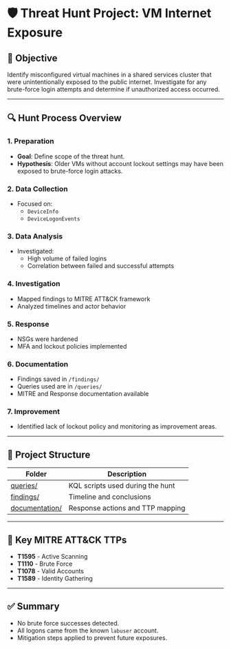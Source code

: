 # 🛡️ Threat Hunt Project: VM Internet Exposure

## 📌 Objective

Identify misconfigured virtual machines in a shared services cluster that were unintentionally exposed to the public internet. Investigate for any brute-force login attempts and determine if unauthorized access occurred.

---

## 🔍 Hunt Process Overview

### 1. Preparation
- **Goal**: Define scope of the threat hunt.
- **Hypothesis**: Older VMs without account lockout settings may have been exposed to brute-force login attacks.

### 2. Data Collection
- Focused on:
  - `DeviceInfo`
  - `DeviceLogonEvents`

### 3. Data Analysis
- Investigated:
  - High volume of failed logins
  - Correlation between failed and successful attempts

### 4. Investigation
- Mapped findings to MITRE ATT&CK framework
- Analyzed timelines and actor behavior

### 5. Response
- NSGs were hardened
- MFA and lockout policies implemented

### 6. Documentation
- Findings saved in `/findings/`
- Queries used are in `/queries/`
- MITRE and Response documentation available

### 7. Improvement
- Identified lack of lockout policy and monitoring as improvement areas.

---

## 📂 Project Structure

| Folder | Description |
|--------|-------------|
| [queries/](queries) | KQL scripts used during the hunt |
| [findings/](findings) | Timeline and conclusions |
| [documentation/](documentation) | Response actions and TTP mapping |


---

## 🔐 Key MITRE ATT&CK TTPs

- **T1595** - Active Scanning  
- **T1110** - Brute Force  
- **T1078** - Valid Accounts  
- **T1589** - Identity Gathering  

---

## ✅ Summary

- No brute force successes detected.
- All logons came from the known `labuser` account.
- Mitigation steps applied to prevent future exposures.
